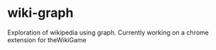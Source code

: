 # wiki-graph
Exploration of wikipedia using graph. Currently working on a chrome extension for theWikiGame
